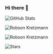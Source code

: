 ### Hi there 👋

<!--
**robsonkretzmannsilva/robsonkretzmannsilva** is a ✨ _special_ ✨ repository because its `README.md` (this file) appears on your GitHub profile.

Here are some ideas to get you started:

- 🔭 I’m currently working on ...
- 🌱 I’m currently learning ...
- 👯 I’m looking to collaborate on ...
- 🤔 I’m looking for help with ...
- 💬 Ask me about ...
- 📫 How to reach me: ...
- 😄 Pronouns: ...
- ⚡ Fun fact: ...
-->

![GitHub Stats](https://github-readme-stats.vercel.app/api?username=robsonkretzmannsilva&show_icons=true&theme=dark#gh-dark-mode-only)


![Robson Kretzmann](https://github-readme-stats.vercel.app/api?username=robsonkretzmannsilva-ti&show_icons=true&theme=tokyonight) 

  ![Robson Kretzmann](https://github-readme-streak-stats.herokuapp.com/?user=robsonkretzmannsilva-ti&theme=tokyonight) 
  
![Stars](https://github-readme-stats.vercel.app/api?username=robsonkretzmannsilva-ti&show_icons=true&locale=en&count_private=true&hide_rank=true&custom_title=My%20GitHub%20Stats&disable_animations=true&theme=tokyonight)
